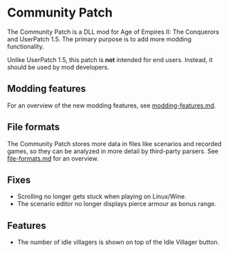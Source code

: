 # Community Patch
The Community Patch is a DLL mod for Age of Empires II: The Conquerors and UserPatch 1.5. The primary purpose is to add more modding functionality.

Unlike UserPatch 1.5, this patch is **not** intended for end users. Instead, it should be used by mod developers.

## Modding features
For an overview of the new modding features, see [modding-features.md](./modding-features.md).

## File formats
The Community Patch stores more data in files like scenarios and recorded games, so they can be analyzed in more detail by third-party parsers. See [file-formats.md](./file-formats.md) for an overview.

## Fixes
- Scrolling no longer gets stuck when playing on Linux/Wine.
- The scenario editor no longer displays pierce armour as bonus range.

## Features
- The number of idle villagers is shown on top of the Idle Villager button.
